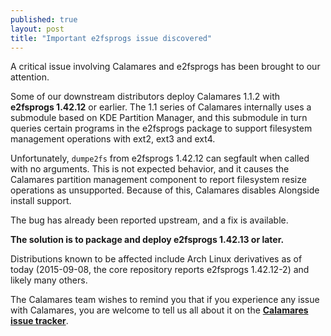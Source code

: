```yaml
---
published: true
layout: post
title: "Important e2fsprogs issue discovered"
---
```

A critical issue involving Calamares and e2fsprogs has been brought to our attention.

Some of our downstream distributors deploy Calamares 1.1.2 with **e2fsprogs 1.42.12** or earlier. The 1.1 series of Calamares internally uses a submodule based on KDE Partition Manager, and this submodule in turn queries certain programs in the e2fsprogs package to support filesystem management operations with ext2, ext3 and ext4. 

Unfortunately, `dumpe2fs` from e2fsprogs 1.42.12 can segfault when called with no arguments. This is not expected behavior, and it causes the Calamares partition management component to report filesystem resize operations as unsupported. Because of this, Calamares disables Alongside install support.

The bug has already been reported upstream, and a fix is available.

**The solution is to package and deploy e2fsprogs 1.42.13 or later.**

Distributions known to be affected include Arch Linux derivatives as of today (2015-09-08, the core repository reports e2fsprogs 1.42.12-2) and likely many others.

The Calamares team wishes to remind you that if you experience any issue with Calamares, you are welcome to tell us all about it on the [**Calamares issue tracker**](https://calamares.io/bugs/).

<!--more-->
